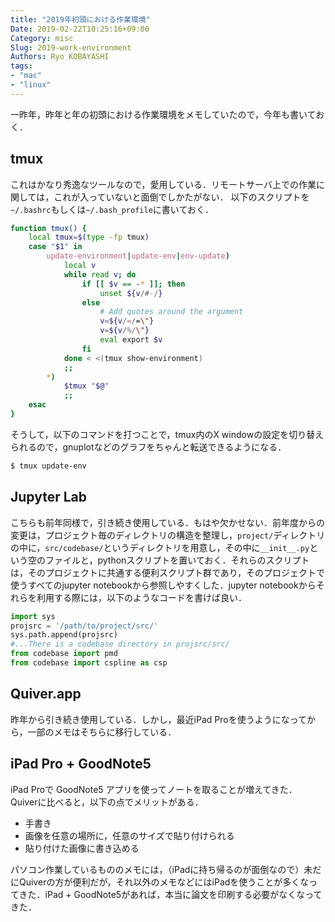 ```yaml
---
title: "2019年初頭における作業環境"
Date: 2019-02-22T10:25:16+09:00
Category: misc
Slug: 2019-work-environment
Authors: Ryo KOBAYASHI
tags: 
- "mac"
- "linux"
---
```


一昨年，昨年と年の初頭における作業環境をメモしていたので，今年も書いておく．

## tmux

これはかなり秀逸なツールなので，愛用している．リモートサーバ上での作業に関しては，これが入っていないと面倒でしかたがない．
以下のスクリプトを`~/.bashrc`もしくは`~/.bash_profile`に書いておく．
```bash
function tmux() {
    local tmux=$(type -fp tmux)
    case "$1" in
        update-environment|update-env|env-update)
            local v
            while read v; do
                if [[ $v == -* ]]; then
                    unset ${v/#-/}
                else
                    # Add quotes around the argument
                    v=${v/=/=\"}
                    v=${v/%/\"}
                    eval export $v
                fi
            done < <(tmux show-environment)
            ;;
        *)
            $tmux "$@"
            ;;
    esac
}
```
そうして，以下のコマンドを打つことで，tmux内のX windowの設定を切り替えられるので，gnuplotなどのグラフをちゃんと転送できるようになる．
```bash
$ tmux update-env
```

## Jupyter Lab

こちらも前年同様で，引き続き使用している．もはや欠かせない．前年度からの変更は，プロジェクト毎のディレクトリの構造を整理し，`project/`ディレクトリの中に，`src/codebase/`というディレクトリを用意し，その中に`__init__.py`という空のファイルと，pythonスクリプトを置いておく．それらのスクリプトは，そのプロジェクトに共通する便利スクリプト群であり，そのプロジェクトで使うすべてのjupyter notebookから参照しやすくした．jupyter notebookからそれらを利用する際には，以下のようなコードを書けば良い．
```python
import sys
projsrc = '/path/to/project/src/'
sys.path.append(projsrc)
#...There is a codebase directory in projsrc/src/
from codebase import pmd
from codebase import cspline as csp
```

## Quiver.app

昨年から引き続き使用している．しかし，最近iPad Proを使うようになってから，一部のメモはそちらに移行している．

## iPad Pro + GoodNote5

iPad Proで GoodNote5 アプリを使ってノートを取ることが増えてきた．
Quiverに比べると，以下の点でメリットがある．
* 手書き
* 画像を任意の場所に，任意のサイズで貼り付けられる
* 貼り付けた画像に書き込める

パソコン作業しているもののメモには，（iPadに持ち帰るのが面倒なので）未だにQuiverの方が便利だが，それ以外のメモなどにはiPadを使うことが多くなってきた．iPad + GoodNote5があれば，本当に論文を印刷する必要がなくなってきた．


